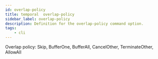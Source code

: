 ```yaml
---
id: overlap-policy
title: temporal  overlap-policy
sidebar_label: overlap-policy
description: Definition for the overlap-policy command option.
tags:
	- cli
---
```


 Overlap policy: Skip, BufferOne, BufferAll, CancelOther, TerminateOther, AllowAll

